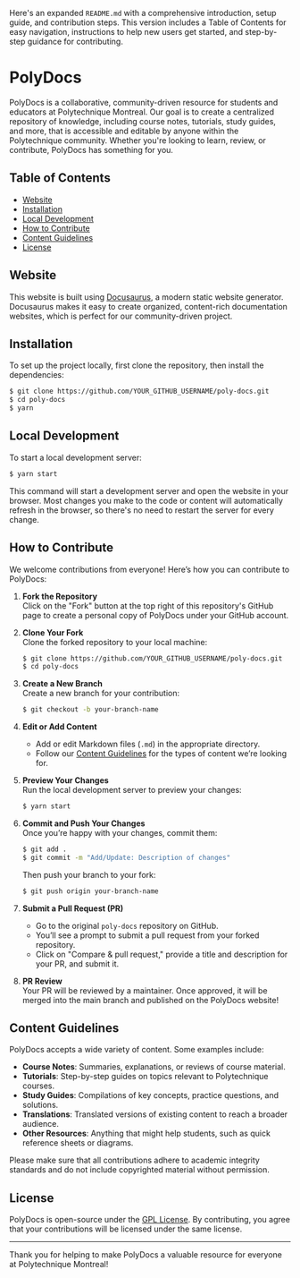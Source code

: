 Here's an expanded `README.md` with a comprehensive introduction, setup guide, and contribution steps. This version includes a Table of Contents for easy navigation, instructions to help new users get started, and step-by-step guidance for contributing.

# PolyDocs

PolyDocs is a collaborative, community-driven resource for students and educators at Polytechnique Montreal. Our goal is to create a centralized repository of knowledge, including course notes, tutorials, study guides, and more, that is accessible and editable by anyone within the Polytechnique community. Whether you're looking to learn, review, or contribute, PolyDocs has something for you.

## Table of Contents
- [Website](#website)
- [Installation](#installation)
- [Local Development](#local-development)
- [How to Contribute](#how-to-contribute)
- [Content Guidelines](#content-guidelines)
- [License](#license)

## Website

This website is built using [Docusaurus](https://docusaurus.io/), a modern static website generator. Docusaurus makes it easy to create organized, content-rich documentation websites, which is perfect for our community-driven project.

## Installation

To set up the project locally, first clone the repository, then install the dependencies:

```bash
$ git clone https://github.com/YOUR_GITHUB_USERNAME/poly-docs.git
$ cd poly-docs
$ yarn
```

## Local Development

To start a local development server:

```bash
$ yarn start
```

This command will start a development server and open the website in your browser. Most changes you make to the code or content will automatically refresh in the browser, so there's no need to restart the server for every change.

## How to Contribute

We welcome contributions from everyone! Here’s how you can contribute to PolyDocs:

1. **Fork the Repository**  
   Click on the "Fork" button at the top right of this repository's GitHub page to create a personal copy of PolyDocs under your GitHub account.

2. **Clone Your Fork**  
   Clone the forked repository to your local machine:
   ```bash
   $ git clone https://github.com/YOUR_GITHUB_USERNAME/poly-docs.git
   $ cd poly-docs
   ```

3. **Create a New Branch**  
   Create a new branch for your contribution:
   ```bash
   $ git checkout -b your-branch-name
   ```

4. **Edit or Add Content**  
   - Add or edit Markdown files (`.md`) in the appropriate directory.
   - Follow our [Content Guidelines](#content-guidelines) for the types of content we’re looking for.

5. **Preview Your Changes**  
   Run the local development server to preview your changes:
   ```bash
   $ yarn start
   ```

6. **Commit and Push Your Changes**  
   Once you’re happy with your changes, commit them:
   ```bash
   $ git add .
   $ git commit -m "Add/Update: Description of changes"
   ```
   Then push your branch to your fork:
   ```bash
   $ git push origin your-branch-name
   ```

7. **Submit a Pull Request (PR)**  
   - Go to the original `poly-docs` repository on GitHub.
   - You’ll see a prompt to submit a pull request from your forked repository.
   - Click on "Compare & pull request," provide a title and description for your PR, and submit it.

8. **PR Review**  
   Your PR will be reviewed by a maintainer. Once approved, it will be merged into the main branch and published on the PolyDocs website!

## Content Guidelines

PolyDocs accepts a wide variety of content. Some examples include:
- **Course Notes**: Summaries, explanations, or reviews of course material.
- **Tutorials**: Step-by-step guides on topics relevant to Polytechnique courses.
- **Study Guides**: Compilations of key concepts, practice questions, and solutions.
- **Translations**: Translated versions of existing content to reach a broader audience.
- **Other Resources**: Anything that might help students, such as quick reference sheets or diagrams.

Please make sure that all contributions adhere to academic integrity standards and do not include copyrighted material without permission.

## License

PolyDocs is open-source under the [GPL License](LICENSE). By contributing, you agree that your contributions will be licensed under the same license.

---

Thank you for helping to make PolyDocs a valuable resource for everyone at Polytechnique Montreal!